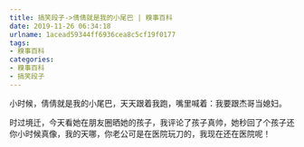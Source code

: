 ```yaml
---
title: 搞笑段子->倩倩就是我的小尾巴 | 糗事百科
date: 2019-11-26 06:34:18
urlname: 1acead59344ff6936cea8c5cf19f0177
tags: 
- 糗事百科
categories:
- 糗事百科
- 搞笑段子
---
```

小时候，倩倩就是我的小尾巴，天天跟着我跑，嘴里喊着：我要跟杰哥当媳妇。

时过境迁，今天看她在朋友圈晒她的孩子，我评论了孩子真帅，她秒回了个孩子还你小时候真像，我的天哪，你老公可是在医院玩刀的，我现在还在医院呢！


